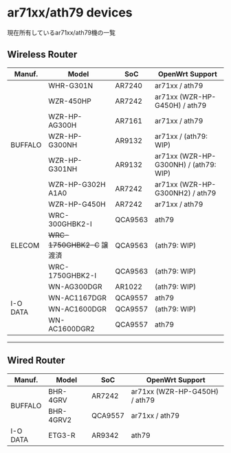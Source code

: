# ar71xx/ath79 devices
現在所有しているar71xx/ath79機の一覧

## Wireless Router

<table>
	<thead>
		<tr class="active">
			<th>Manuf.</th>
			<th>Model</th>
			<th>SoC</th>
			<th>OpenWrt Support</th>
		</tr>
	</thead>
	<tbody>
		<tr>
			<td rowspan="7">BUFFALO</td>
			<td>WHR-G301N</td>
			<td>AR7240</td>
			<td>ar71xx / ath79</td>
		</tr>
		<tr>
			<td>WZR-450HP</td>
			<td>AR7242</td>
			<td>ar71xx (WZR-HP-G450H) / ath79</td>
		</tr>
		<tr>
			<td>WZR-HP-AG300H</td>
			<td>AR7161</td>
			<td>ar71xx / ath79</td>
		</tr>
		<tr>
			<td>WZR-HP-G300NH</td>
			<td>AR9132</td>
			<td>ar71xx / (ath79: WIP)</td>
		</tr>
		<tr>
			<td>WZR-HP-G301NH</td>
			<td>AR9132</td>
			<td>ar71xx (WZR-HP-G300NH) / (ath79: WIP)</td>
		</tr>
		<tr>
			<td>WZR-HP-G302H A1A0</td>
			<td>AR7242</td>
			<td>ar71xx (WZR-HP-G300NH2) / ath79</td>
		</tr>
		<tr>
			<td>WZR-HP-G450H</td>
			<td>AR7242</td>
			<td>ar71xx / ath79</td>
		</tr>
		<tr>
			<td rowspan="3">ELECOM</td>
			<td>WRC-300GHBK2-I</td>
			<td>QCA9563</td>
			<td>ath79</td>
		</tr>
		<tr>
			<td><s>WRC-1750GHBK2-C</s> 譲渡済</td>
			<td>QCA9563</td>
			<td>(ath79: WIP)</td>
		</tr>
		<tr>
			<td>WRC-1750GHBK2-I</td>
			<td>QCA9563</td>
			<td>(ath79: WIP)</td>
		</tr>
		<tr>
			<td rowspan="4">I-O DATA</td>
			<td>WN-AG300DGR</td>
			<td>AR1022</td>
			<td>(ath79: WIP)</td>
		</tr>
		<tr>
			<td>WN-AC1167DGR</td>
			<td>QCA9557</td>
			<td>ath79</td>
		</tr>
		<tr>
			<td>WN-AC1600DGR</td>
			<td>QCA9557</td>
			<td>(ath79: WIP)</td>
		</tr>
		<tr>
			<td>WN-AC1600DGR2</td>
			<td>QCA9557</td>
			<td>ath79</td>
		</tr>
	</tbody>
</table>

---

## Wired Router

<table>
	<thead>
		<tr class="active">
			<th>Manuf.</th>
			<th>Model</th>
			<th>SoC</th>
			<th>OpenWrt Support</th>
		</tr>
	</thead>
	<tbody>
		<tr>
			<td rowspan="2">BUFFALO</td>
			<td>BHR-4GRV</td>
			<td>AR7242</td>
			<td>ar71xx (WZR-HP-G450H) / ath79</td>
		</tr>
		<tr>
			<td>BHR-4GRV2</td>
			<td>QCA9557</td>
			<td>ar71xx / ath79</td>
		</tr>
		<tr>
			<td>I-O DATA</td>
			<td>ETG3-R</td>
			<td>AR9342</td>
			<td>ath79</td>
		</tr>
	</tbody>
</table>
